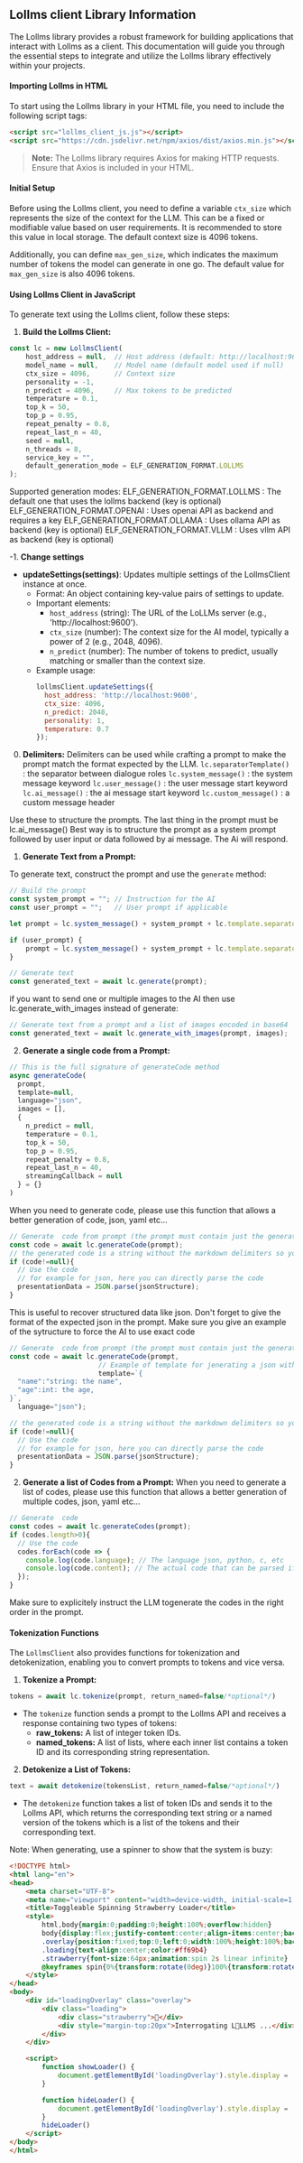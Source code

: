 ## Lollms client Library Information

The Lollms library provides a robust framework for building applications that interact with Lollms as a client. This documentation will guide you through the essential steps to integrate and utilize the Lollms library effectively within your projects.


#### Importing Lollms in HTML

To start using the Lollms library in your HTML file, you need to include the following script tags:

```html
<script src="lollms_client_js.js"></script>
<script src="https://cdn.jsdelivr.net/npm/axios/dist/axios.min.js"></script>
```

> **Note:** The Lollms library requires Axios for making HTTP requests. Ensure that Axios is included in your HTML.

#### Initial Setup

Before using the Lollms client, you need to define a variable `ctx_size` which represents the size of the context for the LLM. This can be a fixed or modifiable value based on user requirements. It is recommended to store this value in local storage. The default context size is 4096 tokens.

Additionally, you can define `max_gen_size`, which indicates the maximum number of tokens the model can generate in one go. The default value for `max_gen_size` is also 4096 tokens.

#### Using Lollms Client in JavaScript

To generate text using the Lollms client, follow these steps:

1. **Build the Lollms Client:**

```javascript
const lc = new LollmsClient(
    host_address = null,  // Host address (default: http://localhost:9600 if null)
    model_name = null,    // Model name (default model used if null)
    ctx_size = 4096,      // Context size
    personality = -1,
    n_predict = 4096,     // Max tokens to be predicted
    temperature = 0.1,
    top_k = 50,
    top_p = 0.95,
    repeat_penalty = 0.8,
    repeat_last_n = 40,
    seed = null,
    n_threads = 8,
    service_key = "",
    default_generation_mode = ELF_GENERATION_FORMAT.LOLLMS
);
```
Supported generation modes:
ELF_GENERATION_FORMAT.LOLLMS : The default one that uses the lollms backend (key is optional)
ELF_GENERATION_FORMAT.OPENAI : Uses openai API as backend and requires a key
ELF_GENERATION_FORMAT.OLLAMA : Uses ollama API as backend (key is optional)
ELF_GENERATION_FORMAT.VLLM : Uses vllm API as backend (key is optional)

-1. **Change settings**
- **updateSettings(settings)**: Updates multiple settings of the LollmsClient instance at once.
  - Format: An object containing key-value pairs of settings to update.
  - Important elements:
    - `host_address` (string): The URL of the LoLLMs server (e.g., 'http://localhost:9600').
    - `ctx_size` (number): The context size for the AI model, typically a power of 2 (e.g., 2048, 4096).
    - `n_predict` (number): The number of tokens to predict, usually matching or smaller than the context size.
  - Example usage:
    ```javascript
    lollmsClient.updateSettings({
      host_address: 'http://localhost:9600',
      ctx_size: 4096,
      n_predict: 2048,
      personality: 1,
      temperature: 0.7
    });
    ```


0. **Delimiters:**
Delimiters can be used while crafting a prompt to make the prompt match the format expected by the LLM.
`lc.separatorTemplate()` : the separator between dialogue roles
`lc.system_message()` : the system message keyword 
`lc.user_message()` : the user message start keyword 
`lc.ai_message()` : the ai message start keyword 
`lc.custom_message()` : a custom message header

Use these to structure the prompts. The last thing in the prompt must be lc.ai_message()
Best way is to structure the prompt as a system prompt followed by user input or data followed by ai message. The Ai will respond.

1. **Generate Text from a Prompt:**

To generate text, construct the prompt and use the `generate` method:

```javascript
// Build the prompt
const system_prompt = ""; // Instruction for the AI
const user_prompt = "";   // User prompt if applicable

let prompt = lc.system_message() + system_prompt + lc.template.separator_template + lc.ai_message();

if (user_prompt) {
    prompt = lc.system_message() + system_prompt + lc.template.separator_template + lc.user_message() + user_prompt + lc.template.separator_template + lc.ai_message();
}

// Generate text
const generated_text = await lc.generate(prompt);
```
if you want to send one or multiple images to the AI then use lc.generate_with_images instead of generate:
```javascript
// Generate text from a prompt and a list of images encoded in base64
const generated_text = await lc.generate_with_images(prompt, images);
```

2. **Generate a single code from a Prompt:**
```javascript
// This is the full signature of generateCode method
async generateCode(
  prompt, 
  template=null,
  language="json",
  images = [],  
  {
    n_predict = null,
    temperature = 0.1,
    top_k = 50,
    top_p = 0.95,
    repeat_penalty = 0.8,
    repeat_last_n = 40,
    streamingCallback = null
  } = {}
)
```
When you need to generate code, please use this function that allows a better generation of code, json, yaml etc...
```javascript
// Generate  code from prompt (the prompt must contain just the generation instruction without delimiters)
const code = await lc.generateCode(prompt);
// the generated code is a string without the markdown delimiters so you can directly parse it if applicable
if (code!=null){
  // Use the code
  // for example for json, here you can directly parse the code
  presentationData = JSON.parse(jsonStructure);
}
```
This is useful to recover structured data like json. Don't forget to give the format of the expected json in the prompt.
Make sure you give an example of the sytructure to force the AI to use exact code

  

```javascript
// Generate  code from prompt (the prompt must contain just the generation instruction without delimiters)
const code = await lc.generateCode(prompt,
                      // Example of template for jenerating a json with specific fields
                      template=`{
  "name":"string: the name",
  "age":int: the age,
}`,
  language="json");

// the generated code is a string without the markdown delimiters so you can directly parse it if applicable
if (code!=null){
  // Use the code
  // for example for json, here you can directly parse the code
  presentationData = JSON.parse(jsonStructure);
}
```

2. **Generate a list of Codes from a Prompt:**
When you need to generate a list of codes, please use this function that allows a better generation of multiple codes, json, yaml etc...
```javascript
// Generate  code
const codes = await lc.generateCodes(prompt);
if (codes.length>0){
  // Use the code
  codes.forEach(code => {
    console.log(code.language); // The language json, python, c, etc
    console.log(code.content); // The actual code that can be parsed if needed
  });
}
```
Make sure to explicitely instruct the LLM togenerate the codes in the right order in the prompt.
#### Tokenization Functions

The `LollmsClient` also provides functions for tokenization and detokenization, enabling you to convert prompts to tokens and vice versa.

1. **Tokenize a Prompt:**

```javascript
tokens = await lc.tokenize(prompt, return_named=false/*optional*/)
```

- The `tokenize` function sends a prompt to the Lollms API and receives a response containing two types of tokens:
  - **raw_tokens:** A list of integer token IDs.
  - **named_tokens:** A list of lists, where each inner list contains a token ID and its corresponding string representation.

2. **Detokenize a List of Tokens:**

```javascript
text = await detokenize(tokensList, return_named=false/*optional*/) 
```

- The `detokenize` function takes a list of token IDs and sends it to the Lollms API, which returns the corresponding text string or a named version of the tokens which is a list of the tokens and their corresponding text.


Note:
When generating, use a spinner to show that the system is buzy:
```html
<!DOCTYPE html>
<html lang="en">
<head>
    <meta charset="UTF-8">
    <meta name="viewport" content="width=device-width, initial-scale=1.0">
    <title>Toggleable Spinning Strawberry Loader</title>
    <style>
        html,body{margin:0;padding:0;height:100%;overflow:hidden}
        body{display:flex;justify-content:center;align-items:center;background:#fff;font-family:sans-serif}
        .overlay{position:fixed;top:0;left:0;width:100%;height:100%;background:rgba(255,255,255,0.8);display:none;justify-content:center;align-items:center}
        .loading{text-align:center;color:#ff69b4}
        .strawberry{font-size:64px;animation:spin 2s linear infinite}
        @keyframes spin{0%{transform:rotate(0deg)}100%{transform:rotate(-360deg)}}
    </style>
</head>
<body>
    <div id="loadingOverlay" class="overlay">
        <div class="loading">
            <div class="strawberry">🌟</div>
            <div style="margin-top:20px">Interrogating L🌟LLMS ...</div>
        </div>
    </div>

    <script>
        function showLoader() {
            document.getElementById('loadingOverlay').style.display = 'flex';
        }

        function hideLoader() {
            document.getElementById('loadingOverlay').style.display = 'none';
        }
        hideLoader()
    </script>
</body>
</html>
```
